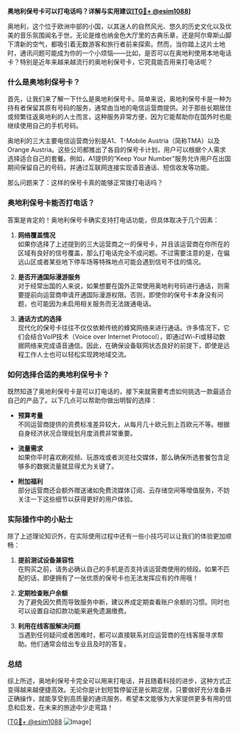 **奥地利保号卡可以打电话吗？详解与实用建议[[TG💪+ @esim1088](https://t.me/s/esim1088)]**

奥地利，这个位于欧洲中部的小国，以其迷人的自然风光、悠久的历史文化以及优美的音乐氛围闻名于世。无论是维也纳金色大厅里的古典乐章，还是阿尔卑斯山脚下清新的空气，都吸引着无数游客和旅行者前来探索。然而，当你踏上这片土地时，通讯问题可能成为你的一个小烦恼——比如，是否可以在奥地利使用本地电话卡？特别是近年来越来越流行的奥地利保号卡，它究竟能否用来打电话呢？

### 什么是奥地利保号卡？

首先，让我们来了解一下什么是奥地利保号卡。简单来说，奥地利保号卡是一种为持有者保留其原有号码的服务，通常由当地的电信运营商提供。对于那些长期居住或频繁往返奥地利的人士而言，这种服务非常方便，因为它能帮助你在国外时也能继续使用自己的手机号码。

奥地利的三大主要电信运营商分别是A1、T-Mobile Austria（简称TMA）以及Orange Austria。这些公司都推出了各自的保号卡计划，用户可以根据个人需求选择适合自己的套餐。例如，A1提供的“Keep Your Number”服务允许用户在出国期间保留自己的号码，并通过互联网连接实现语音通话、短信收发等功能。

那么问题来了：这样的保号卡真的能够正常拨打电话吗？

### 奥地利保号卡能否打电话？

答案是肯定的！奥地利保号卡确实支持打电话功能，但具体取决于几个因素：

1. **网络覆盖情况**  
   如果你选择了上述提到的三大运营商之一的保号卡，并且该运营商在你所在的区域有良好的信号覆盖，那么打电话完全不成问题。不过需要注意的是，在偏远山区或者某些地下停车场等特殊地点可能会遇到信号不佳的情况。

2. **是否开通国际漫游服务**  
   对于经常出国的人来说，如果想要在国外正常使用奥地利号码进行通话，则需要提前向运营商申请开通国际漫游权限。否则，即使你的保号卡本身没有问题，也可能因为未启用相关服务而无法拨通电话。

3. **通话方式的选择**  
   现代化的保号卡往往不仅仅依赖传统的蜂窝网络来进行通话。许多情况下，它们会结合VoIP技术（Voice over Internet Protocol），即通过Wi-Fi或移动数据网络来完成语音通信。因此，在确保设备联网状态良好的前提下，即使是远程工作人士也可以轻松实现跨地域交流。

### 如何选择合适的奥地利保号卡？

既然知道了奥地利保号卡是可以打电话的，接下来就需要考虑如何挑选一款最适合自己的产品了。以下几点可以帮助你做出明智的选择：

- **预算考量**  
  不同运营商提供的资费标准差异较大，从每月几十欧元到上百欧元不等。根据自身经济状况合理规划月度消费非常重要。

- **流量需求**  
  如果你平时喜欢刷视频、玩游戏或者浏览社交媒体，那么确保所选套餐包含足够多的数据流量就显得尤为关键了。

- **附加福利**  
  部分运营商还会额外赠送诸如免费流媒体订阅、云存储空间等增值服务，不妨关注一下这些细节以获得更好的用户体验。

### 实际操作中的小贴士

除了上述理论知识外，在实际使用过程中还有一些小技巧可以让我们的体验更加顺畅：

1. **提前测试设备兼容性**  
   在购买之前，请务必确认自己的手机是否支持该运营商使用的频段。如果不匹配的话，即便拥有了一张优质的保号卡也无法发挥应有的作用哦！

2. **定期检查账户余额**  
   为了避免因欠费而导致服务中断，建议养成定期查看账户余额的习惯。同时也可以设置自动扣款功能来避免遗漏缴费。

3. **利用在线客服解决问题**  
   当遇到任何疑问或者困难时，都可以直接联系对应运营商的在线客服寻求帮助。他们通常会给出专业且及时的答复。

### 总结

综上所述，奥地利保号卡完全可以用来打电话，并且随着科技的进步，这种方式正变得越来越便捷高效。无论你是计划短暂停留还是长期定居，只要做好充分准备并正确操作，就能享受到高质量的通讯服务。希望本文能够为大家提供更多有用的信息和启发，在未来的旅途中少走弯路！

[[TG💪+ @esim1088](https://t.me/s/esim1088) ![Image](https://i.postimg.cc/4NQfJmqS/Snipaste-2025-05-13-00-14-12.png)]